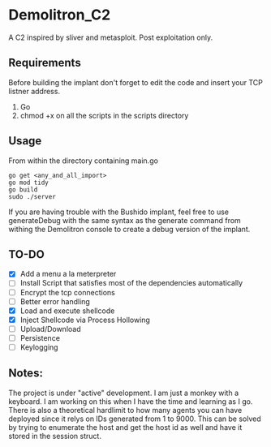 
# Demolitron_C2
A C2 inspired by sliver and metasploit. Post exploitation only.
  

## Requirements
Before building the implant don't forget to edit the code and insert your TCP listner address.

 1. Go
 2. chmod +x on all the scripts in the scripts directory

## Usage
From within the directory containing main.go

    go get <any_and_all_import>
    go mod tidy
    go build
    sudo ./server
If you are having trouble with the Bushido implant, feel free to use generateDebug with the same syntax as the generate command from withing the Demolitron console to create a debug version of the implant.


## TO-DO

 - [x]  Add a menu a la meterpreter
 - [ ] Install Script that satisfies most of the dependencies automatically
 - [ ] Encrypt the tcp connections
 - [ ] Better error handling
 - [x] Load and execute shellcode
 - [x] Inject Shellcode via Process Hollowing
 - [ ] Upload/Download
 - [ ] Persistence
 - [ ] Keylogging

## Notes:
The project is under "active" development. I am just a monkey with a keyboard. I am working on this when I have the time and learning as I go.
There is also a theoretical hardlimit to how many agents you can have deployed since it relys on IDs generated from 1 to 9000. This can be solved by trying to enumerate the host and get the host id as well and have it stored in the session struct.

